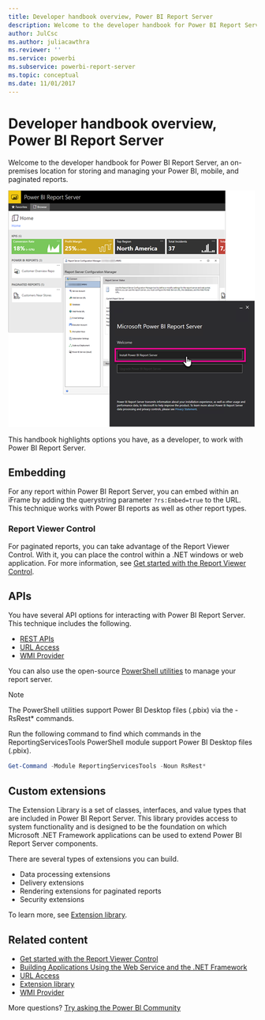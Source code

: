 ```yaml
---
title: Developer handbook overview, Power BI Report Server
description: Welcome to the developer handbook for Power BI Report Server, an on-premises location for storing and managing your Power BI, mobile, and paginated reports.
author: JulCsc
ms.author: juliacawthra
ms.reviewer: ''
ms.service: powerbi
ms.subservice: powerbi-report-server
ms.topic: conceptual
ms.date: 11/01/2017
---
```


# Developer handbook overview, Power BI Report Server

Welcome to the developer handbook for Power BI Report Server, an on-premises location for storing and managing your Power BI, mobile, and paginated reports.

![Power BI Report Server overview.](media/admin-handbook-overview/admin-handbook.png)

This handbook highlights options you have, as a developer, to work with Power BI Report Server.

## Embedding

For any report within Power BI Report Server, you can embed within an iFrame by adding the querystring parameter `?rs:Embed=true` to the URL. This technique works with Power BI reports as well as other report types.

### Report Viewer Control

For paginated reports, you can take advantage of the Report Viewer Control. With it, you can place the control within a .NET windows or web application. For more information, see [Get started with the Report Viewer Control](/sql/reporting-services/application-integration/integrating-reporting-services-using-reportviewer-controls-get-started).

## APIs

You have several API options for interacting with Power BI Report Server. This technique includes the following.

* [REST APIs](rest-api.md)
* [URL Access](/sql/reporting-services/url-access-ssrs)
* [WMI Provider](/sql/reporting-services/wmi-provider-library-reference/reporting-services-wmi-provider-library-reference-ssrs)

You can also use the open-source [PowerShell utilities](https://github.com/Microsoft/ReportingServicesTools) to manage your report server.

> [!NOTE]
> The PowerShell utilities support Power BI Desktop files (.pbix) via the -RsRest* commands.

Run the following command to find which commands in the ReportingServicesTools PowerShell module support Power BI Desktop files (.pbix).

```powershell
Get-Command -Module ReportingServicesTools -Noun RsRest*
```

## Custom extensions

The Extension Library is a set of classes, interfaces, and value types that are included in Power BI Report Server. This library provides access to system functionality and is designed to be the foundation on which Microsoft .NET Framework applications can be used to extend Power BI Report Server components.

There are several types of extensions you can build.

* Data processing extensions
* Delivery extensions
* Rendering extensions for paginated reports
* Security extensions

To learn more, see [Extension library](/sql/reporting-services/extensions/reporting-services-extension-library).

## Related content

* [Get started with the Report Viewer Control](/sql/reporting-services/application-integration/integrating-reporting-services-using-reportviewer-controls-get-started)  
* [Building Applications Using the Web Service and the .NET Framework](/sql/reporting-services/report-server-web-service/net-framework/building-applications-using-the-web-service-and-the-net-framework)  
* [URL Access](/sql/reporting-services/url-access-ssrs)  
* [Extension library](/sql/reporting-services/extensions/reporting-services-extension-library)  
* [WMI Provider](/sql/reporting-services/wmi-provider-library-reference/reporting-services-wmi-provider-library-reference-ssrs)

More questions? [Try asking the Power BI Community](https://community.powerbi.com/)
